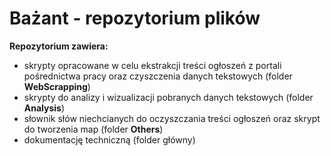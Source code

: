 # Bażant - repozytorium plików

**Repozytorium zawiera:** 
- skrypty opracowane w celu ekstrakcji treści ogłoszeń z portali pośrednictwa pracy oraz czyszczenia danych tekstowych (folder **WebScrapping**)
- skrypty do analizy i wizualizacji pobranych danych tekstowych (folder **Analysis**)
- słownik słów niechcianych do oczyszczania treści ogłoszeń oraz skrypt do tworzenia map (folder **Others**)
- dokumentację techniczną (folder główny)
